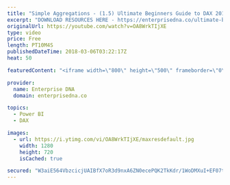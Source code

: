 ```yaml
---
title: "Simple Aggregations - (1.5) Ultimate Beginners Guide to DAX 2019"
excerpt: "DOWNLOAD RESOURCES HERE - https://enterprisedna.co/ultimate-beginners-guide-to-dax-resource-downloads/ START FROM THE BEGINNING - https://www.youtube.com/playlist?list=PL1myWUzvmmDGmLfty3BDluz8nzme1dZxg  Follow along to the beginners guide DAX tutorials by using the demo data available for download."
originalUrl: https://youtube.com/watch?v=OA8WrkTIjXE
type: video
price: Free
length: PT10M4S
publishedDateTime: 2018-03-06T03:22:17Z
heat: 50

featuredContent: "<iframe width=\"800\" height=\"500\" frameborder=\"0\" src=\"https://www.youtube.com/embed/OA8WrkTIjXE\" allow=\"accelerometer; autoplay; encrypted-media; gyroscope; picture-in-picture\" allowfullscreen></iframe>"

provider:
  name: Enterprise DNA
  domain: enterprisedna.co

topics:
  - Power BI
  - DAX

images:
  - url: https://i.ytimg.com/vi/OA8WrkTIjXE/maxresdefault.jpg
    width: 1280
    height: 720
    isCached: true

secured: "W3aiE564VbzcicjUAIBfX7oR3d9nxA6ZN0ecePQK2TkKdr/1WoDMXuI+EF07tsQuUYNJjxOLV1MDqAT1Z1wxkjC4NYsgUWc4BlkUcmAJbEGBX3diR98n0rL32cvXV18qxsiR76B8YNMPqMsqksoQlUz03jSaAPQrwB1w8OpnMzJfj8YPymL6OvBBbMMTSaa4k1LBcwuIXrc5jhPb9lRCINfeiXhWad+QYBJf+fbYEvSXN1ekrBodq7MbJ9gO6MEu3PLsFsgrv703u2X5G0gOlcVXxKJ25fbGJwFNJlsC6FvCvkeKQmZsr8ZW9ixDhZ8dWQtWGg8TX3uYnaELQTzvlRwOfpyuDn6gohFapqxIW8OOJ0YYzZiIVcBEjwku2FjeKUUMlsp/RwpE/YhxBvmkE0FgMr0wIgYtNlJFHcOmtCc=;d+fc9SIVQdSJC4WZaQ5iZA=="
---
```


